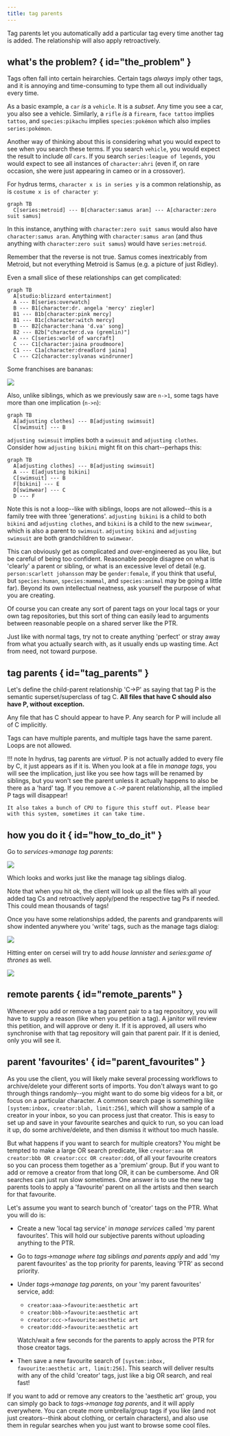 ```yaml
---
title: tag parents
---
```


Tag parents let you automatically add a particular tag every time another tag is added. The relationship will also apply retroactively.

## what's the problem? { id="the_problem" }

Tags often fall into certain heirarchies. Certain tags _always_ imply other tags, and it is annoying and time-consuming to type them all out individually every time.

As a basic example, a `car` _is_ a `vehicle`. It is a _subset_. Any time you see a car, you also see a vehicle. Similarly, a `rifle` _is_ a `firearm`, `face tattoo` implies `tattoo`, and `species:pikachu` implies `species:pokémon` which also implies `series:pokémon`.

Another way of thinking about this is considering what you would expect to see when you search these terms. If you search `vehicle`, you would expect the result to include _all_ `cars`. If you search `series:league of legends`, you would expect to see all instances of `character:ahri` (even if, on rare occasion, she were just appearing in cameo or in a crossover).

For hydrus terms, `character x is in series y` is a common relationship, as is `costume x is of character y`: 

```mermaid
graph TB
  C[series:metroid] --- B[character:samus aran] --- A[character:zero suit samus]
```

In this instance, anything with `character:zero suit samus` would also have `character:samus aran`. Anything with `character:samus aran` (and thus anything with `character:zero suit samus`) would have `series:metroid`.

Remember that the reverse is not true. Samus comes inextricably from Metroid, but not everything Metroid is Samus (e.g. a picture of just Ridley).

Even a small slice of these relationships can get complicated:

```mermaid
graph TB
  A[studio:blizzard entertainment]
  A --- B[series:overwatch]
  B --- B1[character:dr. angela 'mercy' ziegler]
  B1 --- B1b[character:pink mercy]
  B1 --- B1c[character:witch mercy]
  B --- B2[character:hana 'd.va' song]
  B2 --- B2b["character:d.va (gremlin)"]
  A --- C[series:world of warcraft]
  C --- C1[character:jaina proudmoore]
  C1 --- C1a[character:dreadlord jaina]
  C --- C2[character:sylvanas windrunner]
```

Some franchises are bananas:

![](images/azur_hell.png)

Also, unlike siblings, which as we previously saw are `n->1`, some tags have more than one implication (`n->n`):

```mermaid
graph TB
  A[adjusting clothes] --- B[adjusting swimsuit]
  C[swimsuit] --- B
```

`adjusting swimsuit` implies both a `swimsuit` and `adjusting clothes`. Consider how `adjusting bikini` might fit on this chart--perhaps this:

```mermaid
graph TB
  A[adjusting clothes] --- B[adjusting swimsuit]
  A --- E[adjusting bikini]
  C[swimsuit] --- B
  F[bikini] --- E
  D[swimwear] --- C
  D --- F
```

Note this is not a loop--like with siblings, loops are not allowed--this is a family tree with three 'generations'. `adjusting bikini` is a child to both `bikini` and `adjusting clothes`, and `bikini` is a child to the new `swimwear`, which is also a parent to `swimsuit`. `adjusting bikini` and `adjusting swimsuit` are both grandchildren to `swimwear`.

This can obviously get as complicated and over-engineered as you like, but be careful of being too confident. Reasonable people disagree on what is 'clearly' a parent or sibling, or what is an excessive level of detail (e.g. `person:scarlett johansson` may be `gender:female`, if you think that useful, but `species:human`, `species:mammal`, and `species:animal` may be going a little far). Beyond its own intellectual neatness, ask yourself the purpose of what you are creating.

Of course you can create any sort of parent tags on your local tags or your own tag repositories, but this sort of thing can easily lead to arguments between reasonable people on a shared server like the PTR.

Just like with normal tags, try not to create anything 'perfect' or stray away from what you actually search with, as it usually ends up wasting time. Act from need, not toward purpose.

## tag parents { id="tag_parents" }

Let's define the child-parent relationship 'C->P' as saying that tag P is the semantic superset/superclass of tag C. **All files that have C should also have P, without exception.**

Any file that has C should appear to have P. Any search for P will include all of C implicitly.

Tags can have multiple parents, and multiple tags have the same parent. Loops are not allowed.

!!! note
    In hydrus, tag parents are _virtual_. P is not actually added to every file by C, it just appears as if it is. When you look at a file in _manage tags_, you will see the implication, just like you see how tags will be renamed by siblings, but you won't see the parent unless it actually happens to also be there as a 'hard' tag. If you remove a `C->P` parent relationship, all the implied P tags will disappear!
    
    It also takes a bunch of CPU to figure this stuff out. Please bear with this system, sometimes it can take time.

## how you do it { id="how_to_do_it" }

Go to _services->manage tag parents_:

![](images/tag_parents_dialog.png)

Which looks and works just like the manage tag siblings dialog.

Note that when you hit ok, the client will look up all the files with all your added tag Cs and retroactively apply/pend the respective tag Ps if needed. This could mean thousands of tags!

Once you have some relationships added, the parents and grandparents will show indented anywhere you 'write' tags, such as the manage tags dialog:

![](images/tag_parents_ac_1.png)

Hitting enter on cersei will try to add _house lannister_ and _series:game of thrones_ as well.

![](images/tag_parents_ac_2.png)

## remote parents { id="remote_parents" }

Whenever you add or remove a tag parent pair to a tag repository, you will have to supply a reason (like when you petition a tag). A janitor will review this petition, and will approve or deny it. If it is approved, all users who synchronise with that tag repository will gain that parent pair. If it is denied, only you will see it.

## parent 'favourites' { id="parent_favourites" }

As you use the client, you will likely make several processing workflows to archive/delete your different sorts of imports. You don't always want to go through things randomly--you might want to do some big videos for a bit, or focus on a particular character. A common search page is something like `[system:inbox, creator:blah, limit:256]`, which will show a sample of a creator in your inbox, so you can process just that creator. This is easy to set up and save in your favourite searches and quick to run, so you can load it up, do some archive/delete, and then dismiss it without too much hassle.

But what happens if you want to search for multiple creators? You might be tempted to make a large OR search predicate, like `creator:aaa OR creator:bbb OR creator:ccc OR creator:ddd`, of all your favourite creators so you can process them together as a 'premium' group. But if you want to add or remove a creator from that long OR, it can be cumbersome. And OR searches can just run slow sometimes. One answer is to use the new tag parents tools to apply a 'favourite' parent on all the artists and then search for that favourite.

Let's assume you want to search bunch of 'creator' tags on the PTR. What you will do is:

*   Create a new 'local tag service' in _manage services_ called 'my parent favourites'. This will hold our subjective parents without uploading anything to the PTR.
*   Go to _tags->manage where tag siblings and parents apply_ and add 'my parent favourites' as the top priority for parents, leaving 'PTR' as second priority.
*   Under _tags->manage tag parents_, on your 'my parent favourites' service, add:
    
    *   `creator:aaa->favourite:aesthetic art`
    *   `creator:bbb->favourite:aesthetic art`
    *   `creator:ccc->favourite:aesthetic art`
    *   `creator:ddd->favourite:aesthetic art`
    
    Watch/wait a few seconds for the parents to apply across the PTR for those creator tags.
    
*   Then save a new favourite search of `[system:inbox, favourite:aesthetic art, limit:256]`. This search will deliver results with any of the child 'creator' tags, just like a big OR search, and real fast!

If you want to add or remove any creators to the 'aesthetic art' group, you can simply go back to _tags->manage tag parents_, and it will apply everywhere. You can create more umbrella/group tags if you like (and not just creators--think about clothing, or certain characters), and also use them in regular searches when you just want to browse some cool files.
